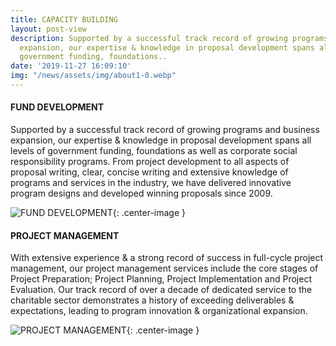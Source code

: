 ```yaml
---
title: CAPACITY BUILDING
layout: post-view
description: Supported by a successful track record of growing programs and business
  expansion, our expertise & knowledge in proposal development spans all levels of
  government funding, foundations..
date: '2019-11-27 16:09:10'
img: "/news/assets/img/about1-0.webp"
---
```


<h4>FUND DEVELOPMENT</h4>

Supported by a successful track record of growing programs and business expansion, our expertise & knowledge in proposal development spans all levels of government funding, foundations as well as corporate social responsibility programs. From project development to all aspects of proposal writing, clear, concise writing and extensive knowledge of programs and services in the industry, we have delivered innovative program designs and developed winning proposals since 2009.

![FUND DEVELOPMENT](/news/assets/img/about1-1.webp){: .center-image }
<h4>PROJECT MANAGEMENT</h4>

With extensive experience & a strong record of success in full-cycle project management, our project management services include the core stages of Project Preparation; Project Planning, Project Implementation and Project Evaluation. Our track record of over a decade of dedicated service to the charitable sector demonstrates a history of exceeding deliverables & expectations, leading to program innovation & organizational expansion.

![PROJECT MANAGEMENT](/news/assets/img/about1-2.webp){: .center-image }